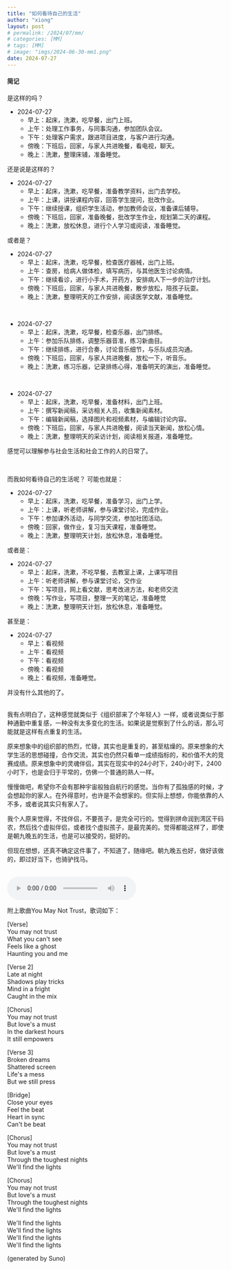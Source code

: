 ```yaml
---
title: "如何看待自己的生活"
author: "xiong"
layout: post
# permalink: /2024/07/mm/
# categories: [MM]
# tags: [MM]
# image: "imgs/2024-06-30-mm1.png"
date: 2024-07-27
---
```


#### 简记
是这样的吗？ 
- 2024-07-27
  - 早上：起床，洗漱，吃早餐，出门上班。
  - 上午：处理工作事务，与同事沟通，参加团队会议。
  - 下午：处理客户需求，跟进项目进度，与客户进行沟通。
  - 傍晚：下班后，回家，与家人共进晚餐，看电视，聊天。
  - 晚上：洗漱，整理床铺，准备睡觉。
  
还是说是这样的？
- 2024-07-27
  - 早上：起床，洗漱，吃早餐，准备教学资料，出门去学校。
  - 上午：上课，讲授课程内容，回答学生提问，批改作业。
  - 下午：继续授课，组织学生活动，参加教师会议，准备课后辅导。
  - 傍晚：下班后，回家，准备晚餐，批改学生作业，规划第二天的课程。
  - 晚上：洗漱，放松休息，进行个人学习或阅读，准备睡觉。
  
或者是？
- 2024-07-27
  - 早上：起床，洗漱，吃早餐，检查医疗器械，出门上班。
  - 上午：查房，给病人做体检，填写病历，与其他医生讨论病情。
  - 下午：继续看诊，进行小手术，开药方，安排病人下一步的治疗计划。
  - 傍晚：下班后，回家，与家人共进晚餐，散步放松，陪孩子玩耍。
  - 晚上：洗漱，整理明天的工作安排，阅读医学文献，准备睡觉。
<br>

- 2024-07-27
  - 早上：起床，洗漱，吃早餐，检查乐器，出门排练。
  - 上午：参加乐队排练，调整乐器音准，练习新曲目。
  - 下午：继续排练，进行合奏，讨论音乐细节，与乐队成员沟通。
  - 傍晚：下班后，回家，与家人共进晚餐，放松一下，听音乐。
  - 晚上：洗漱，练习乐器，记录排练心得，准备明天的演出，准备睡觉。
<br>

- 2024-07-27
  - 早上：起床，洗漱，吃早餐，准备材料，出门上班。
  - 上午：撰写新闻稿，采访相关人员，收集新闻素材。
  - 下午：编辑新闻稿，选择图片和视频素材，与编辑讨论内容。
  - 傍晚：下班后，回家，与家人共进晚餐，阅读当天新闻，放松心情。
  - 晚上：洗漱，整理明天的采访计划，阅读相关报道，准备睡觉。

感觉可以理解参与社会生活和社会工作的人的日常了。

<br>

而我如何看待自己的生活呢？
可能也就是：
- 2024-07-27
  - 早上：起床，洗漱，吃早餐，准备学习，出门上学。
  - 上午：上课，听老师讲解，参与课堂讨论，完成作业。
  - 下午：参加课外活动，与同学交流，参加社团活动。
  - 傍晚：回家，做作业，复习当天课程，准备睡觉。
  - 晚上：洗漱，整理明天计划，放松休息，准备睡觉。

或者是：
- 2024-07-27
  - 早上：起床，洗漱，不吃早餐，去教室上课，上课写项目
  - 上午：听老师讲解，参与课堂讨论，交作业
  - 下午：写项目，网上看文献，思考改进方法，和老师交流
  - 傍晚：写作业，写项目，整理一天的笔记，准备睡觉
  - 晚上：洗漱，整理明天计划，放松休息，准备睡觉。

甚至是：
- 2024-07-27
  - 早上：看视频
  - 上午：看视频
  - 下午：看视频
  - 傍晚：看视频
  - 晚上：看视频，准备睡觉。

  
并没有什么其他的了。

<br>
我有点明白了，这种感觉就类似于《组织部来了个年轻人》一样，或者说类似于那种通勤中重复感，一种没有太多变化的生活。如果说是觉察到了什么的话，那么可能就是这样有点重复的生活。

原来想象中的组织部的热烈，忙碌，其实也是重复的，甚至枯燥的。原来想象的大学生活的思想碰撞，合作交流，其实也仍然只看单一成绩指标的，和价值不大的竞赛成绩。原来想象中的灵魂伴侣，其实在现实中的24小时下，240小时下，2400小时下，也是会归于平常的，仿佛一个普通的熟人一样。

慢慢做吧，希望你不会有那种宇宙般独自航行的感觉。当你有了孤独感的时候，才会想起你的家人。在外得意时，也许是不会想家的。但实际上想想，你能依靠的人不多，或者说其实只有家人了。

我个人原来觉得，不找伴侣，不要孩子，是完全可行的。觉得到拼命润到湾区干码农，然后找个虚拟伴侣，或者找个虚拟孩子，是最完美的。觉得都能这样了，即使是朝九晚五的生活，也是可以接受的，挺好的。

但现在想想，还真不确定这件事了，不知道了，随缘吧。朝九晚五也好，做好该做的，即过好当下，也骑驴找马。

<br>

<!-- 附上《组织部来了个年轻人》片段： -->
<audio controls>
  <source src="./audio/YouMayNotTrust.mp3" type="audio/mpeg">
  您的浏览器不支持音频元素。
</audio>

附上歌曲You May Not Trust，歌词如下：

[Verse]<br>
You may not trust<br>
What you can't see<br>
Feels like a ghost<br>
Haunting you and me<br>

[Verse 2]<br>
Late at night<br>
Shadows play tricks<br>
Mind in a fright<br>
Caught in the mix<br>

[Chorus]<br>
You may not trust<br>
But love's a must<br>
In the darkest hours<br>
It still empowers<br>

[Verse 3]<br>
Broken dreams<br>
Shattered screen<br>
Life's a mess<br>
But we still press<br>

[Bridge]<br>
Close your eyes<br>
Feel the beat<br>
Heart in sync<br>
Can't be beat<br>

[Chorus]<br>
You may not trust<br>
But love's a must<br>
Through the toughest nights<br>
We'll find the lights<br>

[Chorus]<br>
You may not trust<br>
But love's a must<br>
Through the toughest nights<br>
We'll find the lights<br>

We'll find the lights<br>
We'll find the lights<br>
We'll find the lights<br>
We'll find the lights<br>

(generated by Suno)